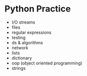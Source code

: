 # Python Practice

- I/O streams
- files
- regular expressions
- testing
- ds & algorithms
- network
- lists
- dictionary
- oop (object oriented programming)
- strings